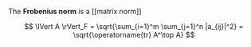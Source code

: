 The **Frobenius norm** is a [[matrix norm]]

$$
\lVert A \rVert_F = \sqrt{\sum_{i=1}^m \sum_{j=1}^n |a_{ij}|^2} = \sqrt{\operatorname{tr} A^\top A}
$$